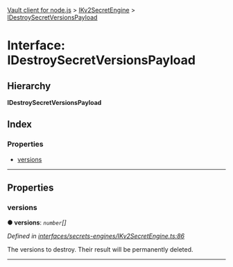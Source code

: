 [Vault client for node.js](../README.md) > [IKv2SecretEngine](../modules/ikv2secretengine.md) > [IDestroySecretVersionsPayload](../interfaces/ikv2secretengine.idestroysecretversionspayload.md)

# Interface: IDestroySecretVersionsPayload

## Hierarchy

**IDestroySecretVersionsPayload**

## Index

### Properties

* [versions](ikv2secretengine.idestroysecretversionspayload.md#versions)

---

## Properties

<a id="versions"></a>

###  versions

**● versions**: *`number`[]*

*Defined in [interfaces/secrets-engines/IKv2SecretEngine.ts:86](https://github.com/theogravity/vault-client/blob/91e39ec/src/interfaces/secrets-engines/IKv2SecretEngine.ts#L86)*

The versions to destroy. Their result will be permanently deleted.

___

